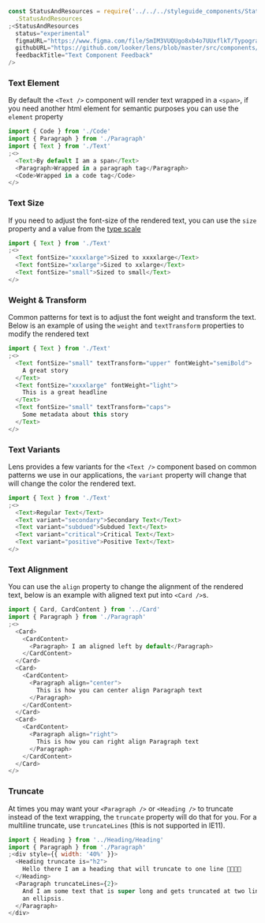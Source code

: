 ```js noeditor
const StatusAndResources = require('../../../styleguide_components/StatusAndResources')
  .StatusAndResources
;<StatusAndResources
  status="experimental"
  figmaURL="https://www.figma.com/file/SmIM3VUQUgo8xb4o7UUxflkT/Typography"
  githubURL="https://github.com/looker/lens/blob/master/src/components/Text/Text.tsx"
  feedbackTitle="Text Component Feedback"
/>
```

### Text Element

By default the `<Text />` component will render text wrapped in a `<span>`, if you need another html element for semantic purposes you can use the `element` property

```js
import { Code } from './Code'
import { Paragraph } from './Paragraph'
import { Text } from './Text'
;<>
  <Text>By default I am a span</Text>
  <Paragraph>Wrapped in a paragraph tag</Paragraph>
  <Code>Wrapped in a code tag</Code>
</>
```

<div class="doc-section-divider"></div>

### Text Size

If you need to adjust the font-size of the rendered text, you can use the `size` property and a value from the [type scale](/#!/Typography)

```js
import { Text } from './Text'
;<>
  <Text fontSize="xxxxlarge">Sized to xxxxlarge</Text>
  <Text fontSize="xxlarge">Sized to xxlarge</Text>
  <Text fontSize="small">Sized to small</Text>
</>
```

<div class="doc-section-divider"></div>

### Weight & Transform

Common patterns for text is to adjust the font weight and transform the text. Below is an example of using the `weight` and `textTransform` properties to modify the rendered text

```js
import { Text } from './Text'
;<>
  <Text fontSize="small" textTransform="upper" fontWeight="semiBold">
    A great story
  </Text>
  <Text fontSize="xxxxlarge" fontWeight="light">
    This is a great headline
  </Text>
  <Text fontSize="small" textTransform="caps">
    Some metadata about this story
  </Text>
</>
```

<div class="doc-section-divider"></div>

### Text Variants

Lens provides a few variants for the `<Text />` component based on common patterns we use in our applications, the `variant` property will change that will change the color the rendered text.

```js
import { Text } from './Text'
;<>
  <Text>Regular Text</Text>
  <Text variant="secondary">Secondary Text</Text>
  <Text variant="subdued">Subdued Text</Text>
  <Text variant="critical">Critical Text</Text>
  <Text variant="positive">Positive Text</Text>
</>
```

<div class="doc-section-divider"></div>

### Text Alignment

You can use the `align` property to change the alignment of the rendered text, below is an example with aligned text put into `<Card />`s.

```js
import { Card, CardContent } from '../Card'
import { Paragraph } from './Paragraph'
;<>
  <Card>
    <CardContent>
      <Paragraph> I am aligned left by default</Paragraph>
    </CardContent>
  </Card>
  <Card>
    <CardContent>
      <Paragraph align="center">
        This is how you can center align Paragraph text
      </Paragraph>
    </CardContent>
  </Card>
  <Card>
    <CardContent>
      <Paragraph align="right">
        This is how you can right align Paragraph text
      </Paragraph>
    </CardContent>
  </Card>
</>
```

### Truncate

At times you may want your `<Paragraph />` or `<Heading />` to truncate instead of the text wrapping, the `truncate` property will do that for you. For a multiline truncate, use `truncateLines` (this is not supported in IE11).

```js
import { Heading } from '../Heading/Heading'
import { Paragraph } from './Paragraph'
;<div style={{ width: '40%' }}>
  <Heading truncate is="h2">
    Hello there I am a heading that will truncate to one line 🍕🥑🍪🥓
  </Heading>
  <Paragraph truncateLines={2}>
    And I am some text that is super long and gets truncated at two lines with
    an ellipsis.
  </Paragraph>
</div>
```
